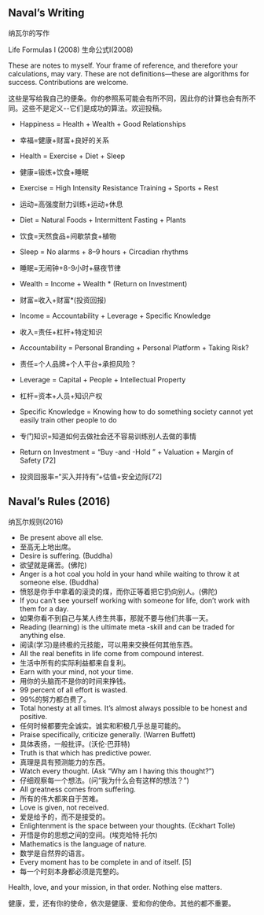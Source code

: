 
## Naval’s Writing

纳瓦尔的写作

Life Formulas I (2008)
生命公式I(2008)

These are notes to myself. Your frame of reference, and therefore your calculations, may vary. These are not definitions—these are algorithms for success. Contributions are welcome.

这些是写给我自己的便条。你的参照系可能会有所不同，因此你的计算也会有所不同。这些不是定义--它们是成功的算法。欢迎投稿。

* Happiness = Health + Wealth + Good Relationships
* 幸福=健康+财富+良好的关系
* Health = Exercise + Diet + Sleep
* 健康=锻炼+饮食+睡眠
* Exercise = High Intensity Resistance Training + Sports + Rest
* 运动=高强度耐力训练+运动+休息
* Diet = Natural Foods + Intermittent Fasting + Plants
* 饮食=天然食品+间歇禁食+植物
* Sleep = No alarms + 8–9 hours + Circadian rhythms
* 睡眠=无闹钟+8-9小时+昼夜节律
* Wealth = Income + Wealth * (Return on Investment)
* 财富=收入+财富*(投资回报)
* Income = Accountability + Leverage + Specific Knowledge
* 收入=责任+杠杆+特定知识
* Accountability = Personal Branding + Personal Platform + Taking Risk?
* 责任=个人品牌+个人平台+承担风险？
* Leverage = Capital + People + Intellectual Property
* 杠杆=资本+人员+知识产权
* Specific Knowledge = Knowing how to do something society cannot yet easily train other people to do
* 专门知识=知道如何去做社会还不容易训练别人去做的事情
* Return on Investment = “Buy -and -Hold ” + Valuation + Margin of Safety [72]

* 投资回报率=“买入并持有”+估值+安全边际[72]

## Naval’s Rules (2016)

纳瓦尔规则(2016)
* Be present above all else.
* 至高无上地出席。
* Desire is suffering. (Buddha)
* 欲望就是痛苦。(佛陀)
* Anger is a hot coal you hold in your hand while waiting to throw it at someone else. (Buddha)
* 愤怒是你手中拿着的滚烫的煤，而你正等着把它扔向别人。(佛陀)
* If you can’t see yourself working with someone for life, don’t work with them for a day.
* 如果你看不到自己与某人终生共事，那就不要与他们共事一天。
* Reading (learning) is the ultimate meta -skill and can be traded for anything else.
* 阅读(学习)是终极的元技能，可以用来交换任何其他东西。
* All the real benefits in life come from compound interest.
* 生活中所有的实际利益都来自复利。
* Earn with your mind, not your time.
* 用你的头脑而不是你的时间来挣钱。
* 99 percent of all effort is wasted.
* 99%的努力都白费了。
* Total honesty at all times. It’s almost always possible to be honest and positive.
* 任何时候都要完全诚实。诚实和积极几乎总是可能的。
* Praise specifically, criticize generally. (Warren Buffett)
* 具体表扬，一般批评。(沃伦·巴菲特)
* Truth is that which has predictive power.
* 真理是具有预测能力的东西。
* Watch every thought. (Ask “Why am I having this thought?”)
* 仔细观察每一个想法。(问“我为什么会有这样的想法？”)
* All greatness comes from suffering.
* 所有的伟大都来自于苦难。
* Love is given, not received.
* 爱是给予的，而不是接受的。
* Enlightenment is the space between your thoughts. (Eckhart Tolle)
* 开悟是你的思想之间的空间。(埃克哈特·托尔)
* Mathematics is the language of nature.
* 数学是自然界的语言。
* Every moment has to be complete in and of itself. [5]
* 每一个时刻本身都必须是完整的。

Health, love, and your mission, in that order. Nothing else matters.

健康，爱，还有你的使命，依次是健康、爱和你的使命。其他的都不重要。
